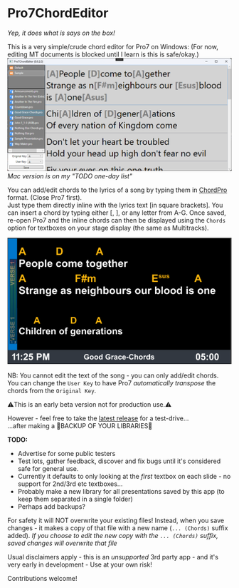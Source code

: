 # Pro7ChordEditor

*Yep, it does what is says on the box!*  

This is a very simple/crude chord editor for Pro7 on Windows: (For now, editing MT documents is blocked until I learn is this is safe/okay.)
![Screenshot](Pro7ChordEditor/Graphics/Screenshot.png)
*Mac version is on my "TODO one-day list"*

You can add/edit chords to the lyrics of a song by typing them in [ChordPro](https://www.chordpro.org/) format. (Close Pro7 first).  
Just type them directly inline with the lyrics text [in square brackets]. You can insert a chord by typing either [, ], or any letter from A-G.
Once saved, re-open Pro7 and the inline chords can then be displayed using the `Chords` option for textboxes on your stage display (the same as Multitracks).  

![Stagedisplay](Pro7ChordEditor/Graphics/Stagedisplay.png)  
  
NB: You cannot edit the text of the song - you can only add/edit chords.  
You can change the `User Key` to have Pro7 *automatically transpose* the chords from the `Original Key`.  
  
⚠️This is an early beta version not for production use.⚠️  

However - feel free to take the [latest release](https://github.com/greyshirtguy/Pro7ChordEditorWin/releases/latest) for a test-drive...   
...after making a 🦺BACKUP OF YOUR LIBRARIES🦺

**TODO:**
- Advertise for some public testers
- Test lots, gather feedback, discover and fix bugs until it's considered safe for general use.
- Currently it defaults to only looking at the *first* textbox on each slide - no support for 2nd/3rd etc textboxes...
- Probably make a new library for all presentations saved by this app (to keep them separated in a single folder)
- Perhaps add backups?

For safety it will NOT overwrite your existing files! Instead, when you save changes - it makes a copy of that file with a new name (`... (Chords)` suffix added).
*If you choose to edit the new copy with the `... (Chords)` suffix, saved changes will overwrite that file*

Usual disclaimers apply - this is an *unsupported* 3rd party app - and it's very early in development - Use at your own risk!

Contributions welcome!
